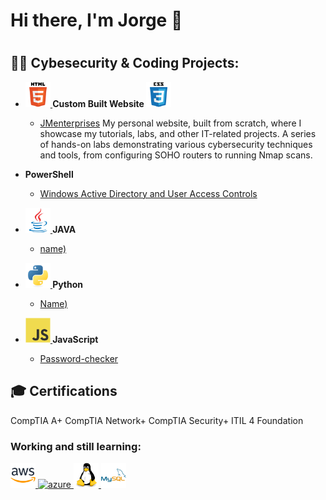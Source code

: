 <h1> Hi there, I'm Jorge 👋 <h1>
<h2> 👨‍💻 Cybesecurity & Coding Projects:</h2>

- <b>  <a href="https://www.w3.org/html/" target="_blank" rel="noreferrer"> <img src="https://raw.githubusercontent.com/devicons/devicon/master/icons/html5/html5-original-wordmark.svg" alt="html5" width="40" height="40"/> </a> Custom Built Website   <a href="https://www.w3schools.com/css/" target="_blank" rel="noreferrer"> <img src="https://raw.githubusercontent.com/devicons/devicon/master/icons/css3/css3-original-wordmark.svg" alt="css3" width="40" height="40"/> </a> </b>
  - [JMenterprises](https://jmenterprises.netlify.app/) </b></i>
  My personal website, built from scratch, where I showcase my tutorials, labs, and other IT-related projects.
  A series of hands-on labs demonstrating various cybersecurity techniques and tools, from configuring SOHO routers to running Nmap scans.
- <b>PowerShell</b>
  - [Windows Active Directory and User Access Controls](https://github.com/Jorgemat10/ActiveDirectoryLab/tree/main)

- <b> <a href="https://www.java.com" target="_blank" rel="noreferrer"> <img src="https://raw.githubusercontent.com/devicons/devicon/master/icons/java/java-original.svg" alt="java" width="40" height="40"/> </a>  JAVA </b>
  - [name)](link)

- <b> <a href="https://www.python.org" target="_blank" rel="noreferrer"> <img src="https://raw.githubusercontent.com/devicons/devicon/master/icons/python/python-original.svg" alt="python" width="40" height="40"/> </a>   Python</b>
  - [Name)](Link)
  
- <b> <a href="https://developer.mozilla.org/en-US/docs/Web/JavaScript" target="_blank" rel="noreferrer"> <img src="https://raw.githubusercontent.com/devicons/devicon/master/icons/javascript/javascript-original.svg" alt="javascript" width="40" height="40"/> </a>   JavaScript</b>
  - [Password-checker](https://github.com/Jorgemat10/password-checker.git)
 
  
## 🎓 Certifications 
CompTIA A+
CompTIA Network+
CompTIA Security+
ITIL 4 Foundation

<p align="left">
</p>
<h3 align="left">Working and still learning:</h3>
<p align="left">
  <a href="https://aws.amazon.com" target="_blank" rel="noreferrer"> <img src="https://raw.githubusercontent.com/devicons/devicon/master/icons/amazonwebservices/amazonwebservices-original-wordmark.svg" alt="aws" width="40" height="40"/> </a> <a href="https://azure.microsoft.com/en-in/" target="_blank" rel="noreferrer"> <img src="https://www.vectorlogo.zone/logos/microsoft_azure/microsoft_azure-icon.svg" alt="azure" width="40" height="40"/> </a>
  <a href="https://www.linux.org/" target="_blank" rel="noreferrer"> <img src="https://raw.githubusercontent.com/devicons/devicon/master/icons/linux/linux-original.svg" alt="linux" width="40" height="40"/> </a>   
  <a href="https://www.mysql.com/" target="_blank" rel="noreferrer"> <img src="https://raw.githubusercontent.com/devicons/devicon/master/icons/mysql/mysql-original-wordmark.svg" alt="mysql" width="40" height="40"/> </a> </p>

